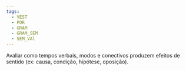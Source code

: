 ```yaml
---
tags:
  - VEST
  - POR
  - GRAM
  - GRAM_SEM
  - SEM_VAl
---
```

Avaliar como tempos verbais, modos e conectivos produzem efeitos de sentido (ex: causa, condição, hipótese, oposição).
